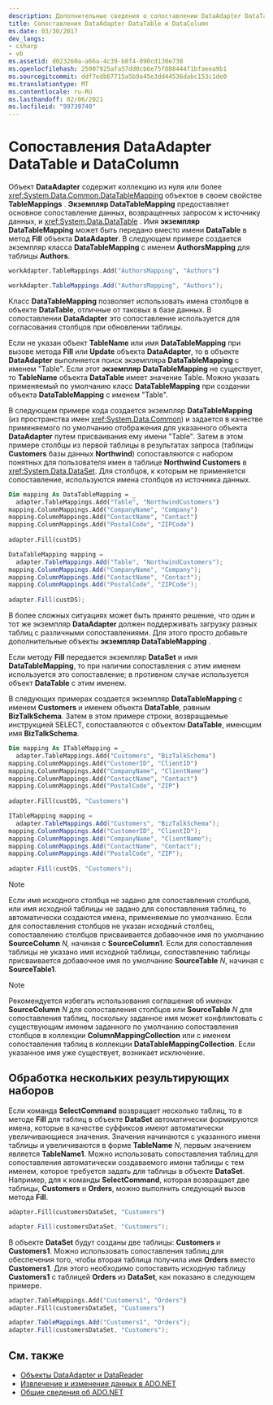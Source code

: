 ```yaml
---
description: Дополнительные сведения о сопоставлении DataAdapter DataTable и DataColumn
title: Сопоставления DataAdapter DataTable и DataColumn
ms.date: 03/30/2017
dev_langs:
- csharp
- vb
ms.assetid: d023260a-a66a-4c39-b8f4-090cd130e730
ms.openlocfilehash: 25007925afa57dd0cb6e75f808444f1bfaeea9b1
ms.sourcegitcommit: ddf7edb67715a5b9a45e3dd44536dabc153c1de0
ms.translationtype: MT
ms.contentlocale: ru-RU
ms.lasthandoff: 02/06/2021
ms.locfileid: "99739740"
---
```

# <a name="dataadapter-datatable-and-datacolumn-mappings"></a>Сопоставления DataAdapter DataTable и DataColumn

Объект **DataAdapter** содержит коллекцию из нуля или более <xref:System.Data.Common.DataTableMapping> объектов в своем свойстве **TableMappings** . **Экземпляр DataTableMapping** предоставляет основное сопоставление данных, возвращенных запросом к источнику данных, и <xref:System.Data.DataTable> . Имя **экземпляр DataTableMapping** может быть передано вместо имени **DataTable** в метод **Fill** объекта **DataAdapter**. В следующем примере создается экземпляр класса **DataTableMapping** с именем **AuthorsMapping** для таблицы **Authors**.  
  
```vb  
workAdapter.TableMappings.Add("AuthorsMapping", "Authors")  
```  
  
```csharp  
workAdapter.TableMappings.Add("AuthorsMapping", "Authors");  
```  
  
 Класс **DataTableMapping** позволяет использовать имена столбцов в объекте **DataTable**, отличные от таковых в базе данных. В сопоставлении **DataAdapter** это сопоставление используется для согласования столбцов при обновлении таблицы.  
  
 Если не указан объект **TableName** или имя **DataTableMapping** при вызове метода **Fill** или **Update** объекта **DataAdapter**, то в объекте **DataAdapter** выполняется поиск экземпляра **DataTableMapping** с именем "Table". Если этот **экземпляр DataTableMapping** не существует, то **TableName** объекта **DataTable** имеет значение Table. Можно указать применяемый по умолчанию класс **DataTableMapping** при создании объекта **DataTableMapping** с именем "Table".  
  
 В следующем примере кода создается экземпляр **DataTableMapping** (из пространства имен <xref:System.Data.Common>) и задается в качестве применяемого по умолчанию отображения для указанного объекта **DataAdapter** путем присваивания ему имени "Table". Затем в этом примере столбцы из первой таблицы в результатах запроса (таблицы **Customers** базы данных **Northwind**) сопоставляются с набором понятных для пользователя имен в таблице **Northwind Customers** в <xref:System.Data.DataSet>. Для столбцов, к которым не применяется сопоставление, используются имена столбцов из источника данных.  
  
```vb  
Dim mapping As DataTableMapping = _  
  adapter.TableMappings.Add("Table", "NorthwindCustomers")  
mapping.ColumnMappings.Add("CompanyName", "Company")  
mapping.ColumnMappings.Add("ContactName", "Contact")  
mapping.ColumnMappings.Add("PostalCode", "ZIPCode")  
  
adapter.Fill(custDS)  
```  
  
```csharp  
DataTableMapping mapping =
  adapter.TableMappings.Add("Table", "NorthwindCustomers");  
mapping.ColumnMappings.Add("CompanyName", "Company");  
mapping.ColumnMappings.Add("ContactName", "Contact");  
mapping.ColumnMappings.Add("PostalCode", "ZIPCode");  
  
adapter.Fill(custDS);  
```  
  
 В более сложных ситуациях может быть принято решение, что один и тот же экземпляр **DataAdapter** должен поддерживать загрузку разных таблиц с различными сопоставлениями. Для этого просто добавьте дополнительные объекты **экземпляр DataTableMapping** .  
  
 Если методу **Fill** передается экземпляр **DataSet** и имя **DataTableMapping**, то при наличии сопоставления с этим именем используется это сопоставление; в противном случае используется объект **DataTable** с этим именем.  
  
 В следующих примерах создается экземпляр **DataTableMapping** с именем **Customers** и именем объекта **DataTable**, равным **BizTalkSchema**. Затем в этом примере строки, возвращаемые инструкцией SELECT, сопоставляются с объектом **DataTable**, имеющим имя **BizTalkSchema**.  
  
```vb  
Dim mapping As ITableMapping = _  
  adapter.TableMappings.Add("Customers", "BizTalkSchema")  
mapping.ColumnMappings.Add("CustomerID", "ClientID")  
mapping.ColumnMappings.Add("CompanyName", "ClientName")  
mapping.ColumnMappings.Add("ContactName", "Contact")  
mapping.ColumnMappings.Add("PostalCode", "ZIP")  
  
adapter.Fill(custDS, "Customers")  
```  
  
```csharp  
ITableMapping mapping =
  adapter.TableMappings.Add("Customers", "BizTalkSchema");  
mapping.ColumnMappings.Add("CustomerID", "ClientID");  
mapping.ColumnMappings.Add("CompanyName", "ClientName");  
mapping.ColumnMappings.Add("ContactName", "Contact");  
mapping.ColumnMappings.Add("PostalCode", "ZIP");  
  
adapter.Fill(custDS, "Customers");  
```  
  
> [!NOTE]
> Если имя исходного столбца не задано для сопоставления столбцов, или имя исходной таблицы не задано для сопоставления таблиц, то автоматически создаются имена, применяемые по умолчанию. Если для сопоставления столбцов не указан исходный столбец, сопоставлению столбцов присваивается добавочное имя по умолчанию **SourceColumn** *N,* начиная с **SourceColumn1**. Если для сопоставления таблицы не указано имя исходной таблицы, сопоставлению таблицы присваивается добавочное имя по умолчанию **SourceTable** *N*, начиная с **SourceTable1**.  
  
> [!NOTE]
> Рекомендуется избегать использования соглашения об именах **SourceColumn** *N* для сопоставления столбцов или **SourceTable** *N* для сопоставления таблиц, поскольку заданное имя может конфликтовать с существующим именем заданного по умолчанию сопоставления столбцов в коллекции **ColumnMappingCollection** или с именем сопоставления таблиц в коллекции **DataTableMappingCollection**. Если указанное имя уже существует, возникает исключение.  
  
## <a name="handling-multiple-result-sets"></a>Обработка нескольких результирующих наборов  

 Если команда **SelectCommand** возвращает несколько таблиц, то в методе **Fill** для таблиц в объекте **DataSet** автоматически формируются имена, которые в качестве суффиксов имеют автоматически увеличивающиеся значения. Значения начинаются с указанного имени таблицы и увеличиваются в форме **TableName** *N*, первым значением является **TableName1**. Можно использовать сопоставления таблиц для сопоставления автоматически создаваемого имени таблицы с тем именем, которое требуется задать для таблицы в объекте **DataSet**. Например, для к команды **SelectCommand**, которая возвращает две таблицы, **Customers** и **Orders**, можно выполнить следующий вызов метода **Fill**.  
  
```vb  
adapter.Fill(customersDataSet, "Customers")  
```  

```csharp  
adapter.Fill(customersDataSet, "Customers");  
```  

 В объекте **DataSet** будут созданы две таблицы: **Customers** и **Customers1**. Можно использовать сопоставления таблиц для обеспечения того, чтобы вторая таблица получила имя **Orders** вместо **Customers1**. Для этого необходимо сопоставить исходную таблицу **Customers1** с таблицей **Orders** из **DataSet**, как показано в следующем примере.  
  
```vb  
adapter.TableMappings.Add("Customers1", "Orders")  
adapter.Fill(customersDataSet, "Customers")  
```  

```csharp  
adapter.TableMappings.Add("Customers1", "Orders");  
adapter.Fill(customersDataSet, "Customers");  
```
  
## <a name="see-also"></a>См. также

- [Объекты DataAdapter и DataReader](dataadapters-and-datareaders.md)
- [Извлечение и изменение данных в ADO.NET](retrieving-and-modifying-data.md)
- [Общие сведения об ADO.NET](ado-net-overview.md)
